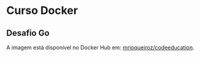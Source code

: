 # Curso Docker

## Desafio Go

A imagem está disponível no Docker Hub em:
[mrioqueiroz/codeeducation](https://hub.docker.com/repository/docker/mrioqueiroz/codeeducation).

